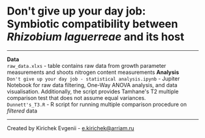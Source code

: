 # Don't give up your day job: Symbiotic compatibility between _Rhizobium laguerreae_ and its host
___
**Data**
<br>`raw_data.xlxs` - table contains raw data from growth parameter measurements and shoots nitrogen content measurements 
**Analysis**
<br>`Don't give up your day job - statistical analysis.ipynb` - Jupiter Notebook for raw data filtering, One-Way ANOVA analysis, and data visualisation. Additionally, the script provides Tamhane's T2 multiple comparison test that does not assume equal variances. 
<br>`Dunnett's_T3.R` - R script for running multiple comparison procedure on _filtered_ data
___
Created by Kirichek Evgenii - e.kirichek@arriam.ru
